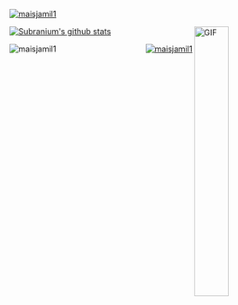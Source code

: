 <p align="left" width="100%" margin="0px" padding="0px"> <a href="https://github.com/ryo-ma/github-profile-trophy"><img padding="0px" margin="0px" src="https://github-profile-trophy.vercel.app/?username=maisjamil1" alt="maisjamil1" /></a> </p>

[![Subranium's github stats](https://github-readme-stats.vercel.app/api?username=maisjamil1&show_icons=true&theme=default&include_all_commits=true&hide=issues&layout=compact)](https://github.com/anuraghazra/github-readme-stats)
<img align="right" width="35%" alt="GIF" src="https://c.tenor.com/Lg1oHSDcG24AAAAC/cat-shades.gif" /> 
<p><img align="left" src="https://github-readme-streak-stats.herokuapp.com/?user=maisjamil1&" alt="maisjamil1" /></p>

<p align="right"> <a href="https://github.com/ryo-ma/github-profile-trophy"><img src="https://github-readme-stats.vercel.app/api/top-langs/?username=maisjamil1&layout=compact&show_icons=true&theme=default" alt="maisjamil1" /></a> </p>




<br/>
